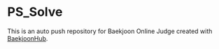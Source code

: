 # PS_Solve
This is an auto push repository for Baekjoon Online Judge created with [BaekjoonHub](https://github.com/BaekjoonHub/BaekjoonHub).
